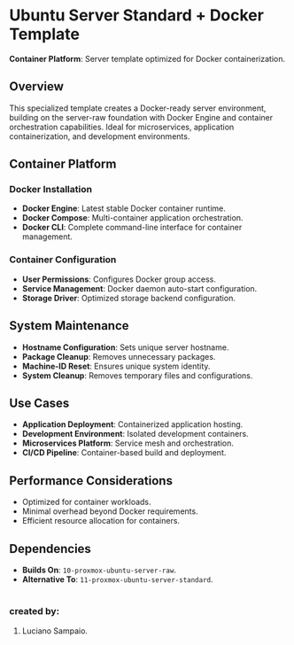 # Ubuntu Server Standard + Docker Template

**Container Platform**: Server template optimized for Docker containerization.

## Overview

This specialized template creates a Docker-ready server environment, building on the server-raw foundation with Docker Engine and container orchestration capabilities. Ideal for microservices, application containerization, and development environments.

## Container Platform

### Docker Installation
- **Docker Engine**: Latest stable Docker container runtime.
- **Docker Compose**: Multi-container application orchestration.
- **Docker CLI**: Complete command-line interface for container management.

### Container Configuration
- **User Permissions**: Configures Docker group access.
- **Service Management**: Docker daemon auto-start configuration.
- **Storage Driver**: Optimized storage backend configuration.

## System Maintenance
- **Hostname Configuration**: Sets unique server hostname.
- **Package Cleanup**: Removes unnecessary packages.
- **Machine-ID Reset**: Ensures unique system identity.
- **System Cleanup**: Removes temporary files and configurations.

## Use Cases
- **Application Deployment**: Containerized application hosting.
- **Development Environment**: Isolated development containers.
- **Microservices Platform**: Service mesh and orchestration.
- **CI/CD Pipeline**: Container-based build and deployment.

## Performance Considerations
- Optimized for container workloads.
- Minimal overhead beyond Docker requirements.
- Efficient resource allocation for containers.

## Dependencies
- **Builds On**: `10-proxmox-ubuntu-server-raw`.
- **Alternative To**: `11-proxmox-ubuntu-server-standard`.

#
### created by:

1. Luciano Sampaio.
